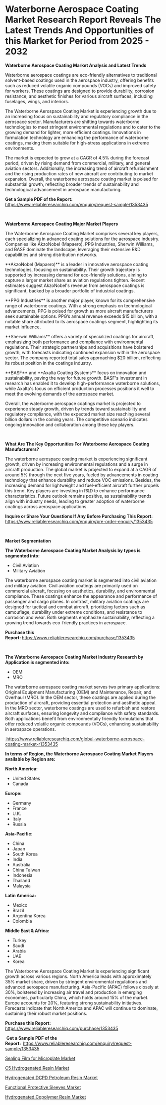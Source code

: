 <p><h1>Waterborne Aerospace Coating Market Research Report Reveals The Latest Trends And Opportunities of this Market for Period from 2025 - 2032</h1></p><p><strong>Waterborne Aerospace Coating Market Analysis and Latest Trends</strong></p>
<p><p>Waterborne aerospace coatings are eco-friendly alternatives to traditional solvent-based coatings used in the aerospace industry, offering benefits such as reduced volatile organic compounds (VOCs) and improved safety for workers. These coatings are designed to provide durability, corrosion resistance, and aesthetic finishes for various aircraft surfaces, including fuselages, wings, and interiors. </p><p>The Waterborne Aerospace Coating Market is experiencing growth due to an increasing focus on sustainability and regulatory compliance in the aerospace sector. Manufacturers are shifting towards waterborne technologies to meet stringent environmental regulations and to cater to the growing demand for lighter, more efficient coatings. Innovations in formulation technology are enhancing the performance of waterborne coatings, making them suitable for high-stress applications in extreme environments.</p><p>The market is expected to grow at a CAGR of 4.5% during the forecast period, driven by rising demand from commercial, military, and general aviation sectors. Additionally, the increasing trend of aircraft refurbishment and the rising production rates of new aircraft are contributing to market expansion. Overall, the waterborne aerospace coating market is poised for substantial growth, reflecting broader trends of sustainability and technological advancement in aerospace manufacturing.</p></p>
<p><strong>Get a Sample PDF of the Report:&nbsp;</strong> <a href="https://www.reliableresearchiq.com/enquiry/request-sample/1353435?utm_campaign=1140&utm_medium=2&utm_source=Github&utm_content=ia&utm_term=03042025&utm_id=waterborne-aerospace-coating">https://www.reliableresearchiq.com/enquiry/request-sample/1353435</a></p>
<p>&nbsp;</p>
<p><strong>Waterborne Aerospace Coating Major Market Players</strong></p>
<p><p>The Waterborne Aerospace Coating Market comprises several key players, each specializing in advanced coating solutions for the aerospace industry. Companies like AkzoNobel (Mapaero), PPG Industries, Sherwin Williams, and BASF dominate the landscape, leveraging their extensive R&D capabilities and strong distribution networks.</p><p>**AkzoNobel (Mapaero)** is a leader in innovative aerospace coating technologies, focusing on sustainability. Their growth trajectory is supported by increasing demand for eco-friendly solutions, aiming to capture a larger market share as aviation regulations tighten. Recent estimates suggest AkzoNobel's revenue from aerospace coatings is significant, backed by a broader portfolio of industrial coatings.</p><p>**PPG Industries** is another major player, known for its comprehensive range of waterborne coatings. With a strong emphasis on technological advancements, PPG is poised for growth as more aircraft manufacturers seek sustainable options. PPG’s annual revenue exceeds $15 billion, with a notable share attributed to its aerospace coatings segment, highlighting its market influence.</p><p>**Sherwin Williams** offers a variety of specialized coatings for aircraft, emphasizing both performance and compliance with environmental regulations. Their strategic partnerships and acquisitions have bolstered growth, with forecasts indicating continued expansion within the aerospace sector. The company reported total sales approaching $20 billion, reflecting its robust position in the coatings industry.</p><p>**BASF** and **Axalta Coating Systems** focus on innovation and sustainability, paving the way for future growth. BASF's investment in research has enabled it to develop high-performance waterborne solutions, while Axalta's focus on efficient production processes positions it well to meet the evolving demands of the aerospace market.</p><p>Overall, the waterborne aerospace coatings market is projected to experience steady growth, driven by trends toward sustainability and regulatory compliance, with the expected market size reaching several billion dollars in the coming years. The competitive scenario indicates ongoing innovation and collaboration among these key players.</p></p>
<p>&nbsp;</p>
<p><strong>What Are The Key Opportunities For Waterborne Aerospace Coating Manufacturers?</strong></p>
<p><p>The waterborne aerospace coating market is experiencing significant growth, driven by increasing environmental regulations and a surge in aircraft production. The global market is projected to expand at a CAGR of around 5% through the next five years, fueled by advancements in coating technology that enhance durability and reduce VOC emissions. Besides, the increasing demand for lightweight and fuel-efficient aircraft further propels this trend. Key players are investing in R&D to enhance performance characteristics. Future outlook remains positive, as sustainability trends align with industry needs, leading to greater adoption of waterborne coatings across aerospace applications.</p></p>
<p><strong>Inquire or Share Your Questions If Any Before Purchasing This Report:</strong> <a href="https://www.reliableresearchiq.com/enquiry/pre-order-enquiry/1353435?utm_campaign=1140&utm_medium=2&utm_source=Github&utm_content=ia&utm_term=03042025&utm_id=waterborne-aerospace-coating">https://www.reliableresearchiq.com/enquiry/pre-order-enquiry/1353435</a></p>
<p>&nbsp;</p>
<p><strong>Market Segmentation</strong></p>
<p><strong>The Waterborne Aerospace Coating Market Analysis by types is segmented into:</strong></p>
<p><ul><li>Civil Aviation</li><li>Military Aviation</li></ul></p>
<p><p>The waterborne aerospace coating market is segmented into civil aviation and military aviation. Civil aviation coatings are primarily used on commercial aircraft, focusing on aesthetics, durability, and environmental compliance. These coatings enhance the appearance and performance of passenger and cargo planes. In contrast, military aviation coatings are designed for tactical and combat aircraft, prioritizing factors such as camouflage, durability under extreme conditions, and resistance to corrosion and wear. Both segments emphasize sustainability, reflecting a growing trend towards eco-friendly practices in aerospace.</p></p>
<p><strong>Purchase this Report:&nbsp;</strong><a href="https://www.reliableresearchiq.com/purchase/1353435?utm_campaign=1140&utm_medium=2&utm_source=Github&utm_content=ia&utm_term=03042025&utm_id=waterborne-aerospace-coating">https://www.reliableresearchiq.com/purchase/1353435</a></p>
<p>&nbsp;</p>
<p><strong>The Waterborne Aerospace Coating Market Industry Research by Application is segmented into:</strong></p>
<p><ul><li>OEM</li><li>MRO</li></ul></p>
<p><p>The waterborne aerospace coating market serves two primary applications: Original Equipment Manufacturing (OEM) and Maintenance, Repair, and Overhaul (MRO). In the OEM sector, these coatings are applied during the production of aircraft, providing essential protection and aesthetic appeal. In the MRO sector, waterborne coatings are used to refurbish and restore aircraft surfaces, ensuring longevity and compliance with safety standards. Both applications benefit from environmentally friendly formulations that offer reduced volatile organic compounds (VOCs), enhancing sustainability in aerospace operations.</p></p>
<p><a href="https://www.reliableresearchiq.com/global-waterborne-aerospace-coating-market-r1353435?utm_campaign=1140&utm_medium=2&utm_source=Github&utm_content=ia&utm_term=03042025&utm_id=waterborne-aerospace-coating">&nbsp;https://www.reliableresearchiq.com/global-waterborne-aerospace-coating-market-r1353435</a></p>
<p><strong>In terms of Region, the Waterborne Aerospace Coating Market Players available by Region are:</strong></p>
<p>
    <p> <strong> North America: </strong>
        <ul>
            <li>United States</li>
            <li>Canada</li>
        </ul>
        </p> 
    <p> <strong> Europe: </strong>
        <ul>
            <li>Germany</li>
            <li>France</li>
            <li>U.K.</li>
            <li>Italy</li>
            <li>Russia</li>
        </ul>
        </p> 
    <p> <strong> Asia-Pacific: </strong>
        <ul>
            <li>China</li>
            <li>Japan</li>
            <li>South Korea</li>
            <li>India</li>
            <li>Australia</li>
            <li>China Taiwan</li>
            <li>Indonesia</li>
            <li>Thailand</li>
            <li>Malaysia</li>
        </ul>
        </p> 
    <p> <strong> Latin America: </strong>
        <ul>
            <li>Mexico</li>
            <li>Brazil</li>
            <li>Argentina Korea</li>
            <li>Colombia</li>
        </ul>
        </p> 
    <p> <strong> Middle East & Africa: </strong>
        <ul>
            <li>Turkey</li>
            <li>Saudi</li>
            <li>Arabia</li>
            <li>UAE</li>
            <li>Korea</li>
        </ul>
    </p>
    </p>
<p><p>The Waterborne Aerospace Coating Market is experiencing significant growth across various regions. North America leads with approximately 35% market share, driven by stringent environmental regulations and advanced aerospace manufacturing. Asia-Pacific (APAC) follows closely at 30%, bolstered by increasing air travel and production in emerging economies, particularly China, which holds around 15% of the market. Europe accounts for 20%, featuring strong sustainability initiatives. Forecasts indicate that North America and APAC will continue to dominate, sustaining their robust market positions.</p></p>
<p><strong>Purchase this Report: </strong><a href="https://www.reliableresearchiq.com/purchase/1353435?utm_campaign=1140&utm_medium=2&utm_source=Github&utm_content=ia&utm_term=03042025&utm_id=waterborne-aerospace-coating">https://www.reliableresearchiq.com/purchase/1353435</a></p>
<p>&nbsp;<strong>Get a Sample PDF of the Report:&nbsp;&nbsp;</strong><a href="https://www.reliableresearchiq.com/enquiry/request-sample/1353435?utm_campaign=1140&utm_medium=2&utm_source=Github&utm_content=ia&utm_term=03042025&utm_id=waterborne-aerospace-coating">https://www.reliableresearchiq.com/enquiry/request-sample/1353435</a></p>
<p><strong></strong></p>
<p><p><a href="https://github.com/thapabylers2/Market-Research-Report-List-1/blob/main/sealing-film-for-microplate-market.md?utm_campaign=1140&utm_medium=2&utm_source=Github&utm_content=ia&utm_term=03042025&utm_id=waterborne-aerospace-coating">Sealing Film for Microplate Market</a></p><p><a href="https://github.com/kluviabolofo/Market-Research-Report-List-1/blob/main/c5-hydrogenated-resin-market.md?utm_campaign=1140&utm_medium=2&utm_source=Github&utm_content=ia&utm_term=03042025&utm_id=waterborne-aerospace-coating">C5 Hydrogenated Resin Market</a></p><p><a href="https://github.com/spehnluenaru/Market-Research-Report-List-1/blob/main/hydrogenated-dcpd-petroleum-resin-market.md?utm_campaign=1140&utm_medium=2&utm_source=Github&utm_content=ia&utm_term=03042025&utm_id=waterborne-aerospace-coating">Hydrogenated DCPD Petroleum Resin Market</a></p><p><a href="https://github.com/muskoaizahfi/Market-Research-Report-List-1/blob/main/functional-protective-sleeves-market.md?utm_campaign=1140&utm_medium=2&utm_source=Github&utm_content=ia&utm_term=03042025&utm_id=waterborne-aerospace-coating">Functional Protective Sleeves Market</a></p><p><a href="https://github.com/ryantindyaiz/Market-Research-Report-List-1/blob/main/hydrogenated-copolymer-resin-market.md?utm_campaign=1140&utm_medium=2&utm_source=Github&utm_content=ia&utm_term=03042025&utm_id=waterborne-aerospace-coating">Hydrogenated Copolymer Resin Market</a></p></p>